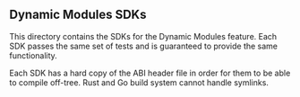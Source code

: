 ## Dynamic Modules SDKs

This directory contains the SDKs for the Dynamic Modules feature. Each SDK passes the same set of tests and
is guaranteed to provide the same functionality.

Each SDK has a hard copy of the ABI header file in order for them to be able to compile off-tree. Rust and Go build system cannot handle symlinks.
